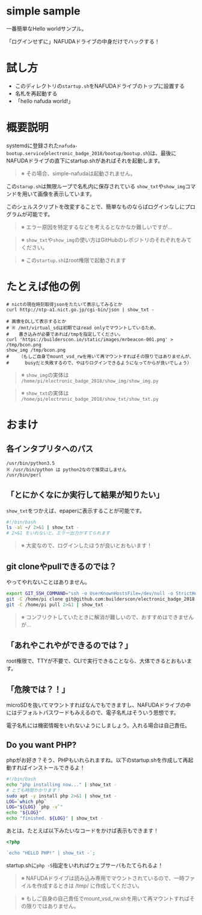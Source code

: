 simple sample
=============

一番簡単なHello worldサンプル。

「ログインせずに」NAFUDAドライブの中身だけでハックする！

# 試し方

- このディレクトリの`startup.sh`をNAFUDAドライブのトップに設置する
- 名札を再起動する
- 「hello nafuda world!」


# 概要説明

systemdに登録された`nafuda-bootup.service`(`electronic_badge_2018/bootup/bootup.sh`)は、最後にNAFUDAドライブの直下にstartup.shがあればそれを起動します。

> ※ その場合、simple-nafudaは起動されません。

この`starup.sh`は無限ループで名札内に保存されている `show_txt`や`show_img`コマンドを用いて画像を表示しています。

このシェルスクリプトを改変することで、簡単なものならばログインなしにプログラムが可能です。

> ※ エラー原因を特定するなどを考えるとなかなか難しいですが…

> ※ `show_txt`や`show_img`の使い方はGitHubのレポジトリのそれぞれをみてください。

> ※ この`startup.sh`はroot権限で起動されます


# たとえば他の例

```
# nictの現在時刻取得jsonをたたいて表示してみるとか
curl http://ntp-a1.nict.go.jp/cgi-bin/json | show_txt -

# 画像をDLして表示するとか
# ※ /mnt/virtual_sdは初期ではread onlyでマウントしているため、
# 　 書き込みが必要であれば/tmpを指定してください。
curl 'https://builderscon.io/static/images/mrbeacon-001.png' > /tmp/bcon.png
show_img /tmp/bcon.png
# 　 （もしご自身でmount_vsd_rwを用いて再マウントすればその限りではありませんが、
# 　　　busyだと失敗するので、やはりログインできるようになってからが良いでしょう）
```

> ※ `show_img`の実体は `/home/pi/electronic_badge_2018/show_img/show_img.py`

> ※ `show_txt`の実体は `/home/pi/electronic_badge_2018/show_txt/show_txt.py`

# おまけ

## 各インタプリタへのパス

```
/usr/bin/python3.5
※ /usr/bin/python は python2なので推奨はしません
/usr/bin/perl
```

## 「とにかくなにか実行して結果が知りたい」

`show_txt`をつかえば、epaperに表示することが可能です。

```bash
#!/bin/bash
ls -al ~/ 2>&1 | show_txt -
# 2>&1 をいれないと、エラー出力がすてられます
```

> ※ 大変なので、ログインしたほうが良いとおもいます！


## git cloneやpullできるのでは？

やってやれないことはありません。

```bash
export GIT_SSH_COMMAND="ssh -o UserKnownHostsFile=/dev/null -o StrictHostKeyChecking=no"
git -C /home/pi clone git@github.com:builderscon/electronic_badge_2018.git 2>&1 | show_txt -
git -C /home/pi pull 2>&1 | show_txt -
```

> ※ コンフリクトしていたときに解消が難しいので、おすすめはできませんが…

## 「あれやこれやができるのでは？」

root権限で、TTYが不要で、CLIで実行できることなら、大体できるとおもいます。

## 「危険では？！」

microSDを抜いてマウントすればなんでもできますし、NAFUDAドライブの中にはデフォルトパスワードもみえるので、電子名札はそういう思想です。

電子名札には機密情報をいれないようにしましょう。入れる場合は自己責任。

## Do you want PHP?

phpがお好き？そう、PHPもいれられますね。以下のstartup.shを作成して再起動すればインストールできるよ！

```bash
#!/bin/bash
echo "php installing now..." | show_txt -
# とても時間かかります！
sudo apt -y install php 2>&1 | show_txt -
LOG=`which php`
LOG="${LOG} `php -v`"
echo "${LOG}"
echo "finished. ${LOG}" | show_txt -
```


あとは、たとえば以下みたいなコードをかけば表示もできます！

```php
<?php

`echo "HELLO PHP!" | show_txt -`;
```

startup.shに`php -S`指定をいれればウェブサーバもたてられるよ！

> ※ NAFUDAドライブは読み込み専用でマウントされているので、一時ファイルを作成するときは /tmp/ に作成してください。

> ※ もしご自身の自己責任でmount_vsd_rw.shを用いて再マウントすればその限りではありません。
